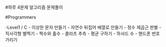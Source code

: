 #하루 4문제 알고리즘 문제풀이

#Programmers

-Level1 / C
    - 이상한 문자 만들기
    - 자연수 뒤집어 배열로 만들기
    - 정수 제곱근 판별
    - 직사각형 별찍기
    - 짝수와 홀수
    - 콜라츠 추측
    - 평균 구하기
    - 하샤드 수
    - 핸드폰 번호 가리기